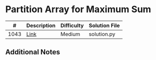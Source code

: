 # Partition Array for Maximum Sum
|#|Description|Difficulty|Solution File|
|-|-|-|-|
|1043|[Link](https://leetcode.com/problems/partition-array-for-maximum-sum/)|Medium|solution.py|

## Additional Notes
